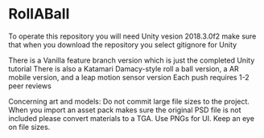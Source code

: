 # RollABall
To operate this repository you will need Unity vesion 2018.3.0f2
make sure that when you download the repository you select gitignore for Unity

There is a Vanilla feature branch version which is just the completed Unity tutorial
There is also a Katamari Damacy-style roll a ball version, a AR mobile version, and a leap motion sensor version
Each push requires 1-2 peer reviews

Concerning art and models:
Do not commit large file sizes to the project. When you import an asset pack makes sure the original PSD file is not included please convert materials to a TGA. Use PNGs for UI. Keep an eye on file sizes.
